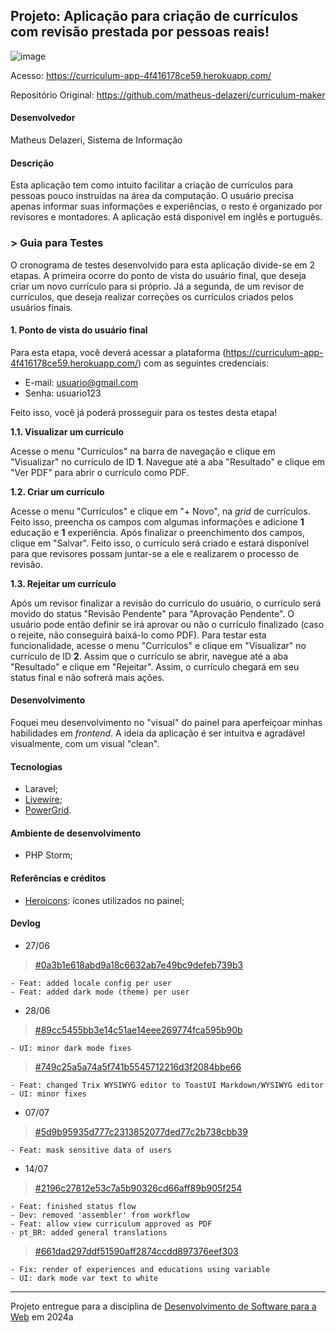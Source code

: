## Projeto: Aplicação para criação de currículos com revisão prestada por pessoas reais!

![image](https://github.com/elc1090/project3-2024a-matheus/assets/55641441/c7ddb893-7b05-4123-b0b7-3062d4c9e5a5)

Acesso: https://curriculum-app-4f416178ce59.herokuapp.com/

Repositório Original: https://github.com/matheus-delazeri/curriculum-maker

#### Desenvolvedor
Matheus Delazeri, Sistema de Informação

#### Descrição
Esta aplicação tem como intuito facilitar a criação de currículos para pessoas pouco instruídas na área da computação. O usuário precisa apenas informar suas informações e experiências, o resto é organizado por revisores e montadores.
A aplicação está disponivel em inglês e português.

### > Guia para Testes

O cronograma de testes desenvolvido para esta aplicação divide-se em 2 etapas. A primeira ocorre do ponto de vista do usuário final, que deseja criar um novo currículo para si próprio. Já a segunda, de um revisor de currículos, que deseja realizar correções os currículos criados pelos usuários finais.

#### **1. Ponto de vista do usuário final**

Para esta etapa, você deverá acessar a plataforma (https://curriculum-app-4f416178ce59.herokuapp.com/) com as seguintes credenciais:
- E-mail: usuario@gmail.com
- Senha: usuario123

Feito isso, você já poderá prosseguir para os testes desta etapa!

**1.1. Visualizar um currículo**

Acesse o menu "Curriculos" na barra de navegação e clique em "Visualizar" no currículo de ID **1**. Navegue até a aba "Resultado" e clique em "Ver PDF" para abrir o currículo como PDF.

**1.2. Criar um currículo**

Acesse o menu "Currículos" e clique em "+ Novo", na _grid_ de currículos. Feito isso, preencha os campos com algumas informações e adicione **1** educação e **1** experiência. Após finalizar o preenchimento dos campos, clique em "Salvar".
Feito isso, o currículo será criado e estará disponível para que revisores possam juntar-se a ele e realizarem o processo de revisão.

**1.3. Rejeitar um currículo**

Após um revisor finalizar a revisão do currículo do usuário, o currículo será movido do status "Revisão Pendente" para "Aprovação Pendente". O usuário pode então definir se irá aprovar ou não o currículo finalizado (caso o rejeite, não conseguirá baixá-lo como PDF).
Para testar esta funcionalidade, acesse o menu "Currículos" e clique em "Visualizar" no currículo de ID **2**. Assim que o currículo se abrir, navegue até a aba "Resultado" e clique em "Rejeitar". Assim, o currículo chegará em seu status final e não sofrerá mais ações.


#### Desenvolvimento
Foquei meu desenvolvimento no "visual" do painel para aperfeiçoar minhas habilidades em _frontend_. A ideia da aplicação é ser intuitva e agradável visualmente, com um visual "clean".

#### Tecnologias
- Laravel;
- [Livewire](https://laravel-livewire.com/);
- [PowerGrid](https://livewire-powergrid.com/).

#### Ambiente de desenvolvimento
- PHP Storm;

#### Referências e créditos
- [Heroicons](https://heroicons.com/): ícones utilizados no painel;

#### Devlog

- 27/06

> [#0a3b1e618abd9a18c6632ab7e49bc9defeb739b3](https://github.com/matheus-delazeri/curriculum-maker/commit/0a3b1e618abd9a18c6632ab7e49bc9defeb739b3)
```
- Feat: added locale config per user
- Feat: added dark mode (theme) per user
```

- 28/06

> [#89cc5455bb3e14c51ae14eee269774fca595b90b](https://github.com/matheus-delazeri/curriculum-maker/commit/89cc5455bb3e14c51ae14eee269774fca595b90b)
```
- UI: minor dark mode fixes
```
> [#749c25a5a74a5f741b5545712216d3f2084bbe66](https://github.com/matheus-delazeri/curriculum-maker/commit/749c25a5a74a5f741b5545712216d3f2084bbe66)
```
- Feat: changed Trix WYSIWYG editor to ToastUI Markdown/WYSIWYG editor
- UI: minor fixes
```

- 07/07

> [#5d9b95935d777c2313852077ded77c2b738cbb39](https://github.com/matheus-delazeri/curriculum-maker/commit/5d9b95935d777c2313852077ded77c2b738cbb39)
```
- Feat: mask sensitive data of users
```

- 14/07

> [#2196c27812e53c7a5b90326cd66aff89b905f254](https://github.com/matheus-delazeri/curriculum-maker/commit/2196c27812e53c7a5b90326cd66aff89b905f254)
```
- Feat: finished status flow
- Dev: removed 'assembler' from workflow
- Feat: allow view curriculum approved as PDF
- pt_BR: added general translations
```
> [#661dad297ddf51590aff2874ccdd897376eef303](https://github.com/matheus-delazeri/curriculum-maker/commit/661dad297ddf51590aff2874ccdd897376eef303)
```
- Fix: render of experiences and educations using variable
- UI: dark mode var text to white
```

---
Projeto entregue para a disciplina de [Desenvolvimento de Software para a Web](http://github.com/andreainfufsm/elc1090-2024a) em 2024a
